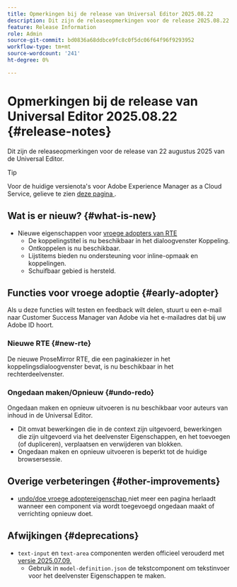 ```yaml
---
title: Opmerkingen bij de release van Universal Editor 2025.08.22
description: Dit zijn de releaseopmerkingen voor de release 2025.08.22 van de Universal Editor.
feature: Release Information
role: Admin
source-git-commit: bd0836a68ddbce9fc8c0f5dc06f64f96f9293952
workflow-type: tm+mt
source-wordcount: '241'
ht-degree: 0%

---
```



# Opmerkingen bij de release van Universal Editor 2025.08.22 {#release-notes}

Dit zijn de releaseopmerkingen voor de release van 22 augustus 2025 van de Universal Editor.

>[!TIP]
>
>Voor de huidige versienota&#39;s voor Adobe Experience Manager as a Cloud Service, gelieve te zien [ deze pagina ](/help/release-notes/release-notes-cloud/release-notes-current.md).

## Wat is er nieuw? {#what-is-new}

* Nieuwe eigenschappen voor [ vroege adopters van RTE ](#new-rte)
   * De koppelingstitel is nu beschikbaar in het dialoogvenster Koppeling.
   * Ontkoppelen is nu beschikbaar.
   * Lijstitems bieden nu ondersteuning voor inline-opmaak en koppelingen.
   * Schuifbaar gebied is hersteld.

## Functies voor vroege adoptie {#early-adopter}

Als u deze functies wilt testen en feedback wilt delen, stuurt u een e-mail naar Customer Success Manager van Adobe via het e-mailadres dat bij uw Adobe ID hoort.

### Nieuwe RTE {#new-rte}

De nieuwe ProseMirror RTE, die een paginakiezer in het koppelingsdialoogvenster bevat, is nu beschikbaar in het rechterdeelvenster.

### Ongedaan maken/Opnieuw {#undo-redo}

Ongedaan maken en opnieuw uitvoeren is nu beschikbaar voor auteurs van inhoud in de Universal Editor.

* Dit omvat bewerkingen die in de context zijn uitgevoerd, bewerkingen die zijn uitgevoerd via het deelvenster Eigenschappen, en het toevoegen (of dupliceren), verplaatsen en verwijderen van blokken.
* Ongedaan maken en opnieuw uitvoeren is beperkt tot de huidige browsersessie.

## Overige verbeteringen {#other-improvements}

* [ undo/doe vroege adoptereigenschap ](#undo-redo) niet meer een pagina herlaadt wanneer een component via wordt toegevoegd ongedaan maakt of verrichting opnieuw doet.

## Afwijkingen {#deprecations}

* `text-input` en `text-area` componenten werden officieel verouderd met [ versie 2025.07.09.](/help/release-notes/universal-editor/2025/2025-07-09.md)
   * Gebruik in `model-definition.json` de tekstcomponent om tekstinvoer voor het deelvenster Eigenschappen te maken.
